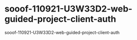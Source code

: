 # sooof-110921-U3W33D2-web-guided-project-client-auth
sooof-110921-U3W33D2-web-guided-project-client-auth

